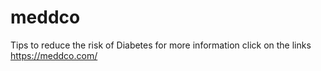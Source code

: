 # meddco
Tips to reduce the risk of Diabetes for more information click on the links https://meddco.com/
